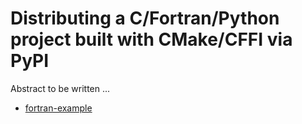 # Distributing a C/Fortran/Python project built with CMake/CFFI via PyPI

Abstract to be written ...

- [fortran-example](fortran-example/)
